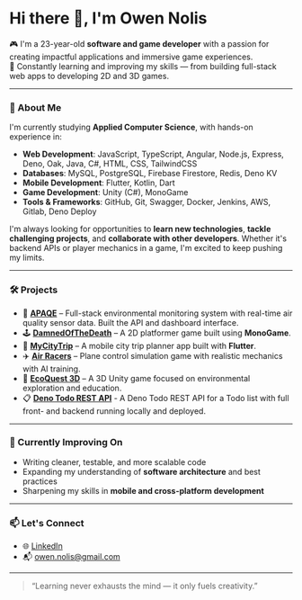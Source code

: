 # Hi there 👋, I'm Owen Nolis

🎮 I'm a 23-year-old **software and game developer** with a passion for creating impactful applications and immersive game experiences.  
🧠 Constantly learning and improving my skills — from building full-stack web apps to developing 2D and 3D games.

---

### 🚀 About Me

I'm currently studying **Applied Computer Science**, with hands-on experience in:

- **Web Development**: JavaScript, TypeScript, Angular, Node.js, Express, Deno, Oak, Java, C#, HTML, CSS, TailwindCSS
- **Databases**: MySQL, PostgreSQL, Firebase Firestore, Redis, Deno KV
- **Mobile Development**: Flutter, Kotlin, Dart
- **Game Development**: Unity (C#), MonoGame
- **Tools & Frameworks**: GitHub, Git, Swagger, Docker, Jenkins, AWS, Gitlab, Deno Deploy

I'm always looking for opportunities to **learn new technologies**, **tackle challenging projects**, and **collaborate with other developers**. Whether it's backend APIs or player mechanics in a game, I'm excited to keep pushing my limits.

---

### 🛠️ Projects

- 🔬 [**APAQE**](https://github.com/APAQE-2024-2025) – Full-stack environmental monitoring system with real-time air quality sensor data. Built the API and dashboard interface.  
- 🕹️ [**DamnedOfTheDeath**](https://github.com/OwenNolis/DamnedOfTheDeath) – A 2D platformer game built using **MonoGame**.
- 🧭 [**MyCityTrip**](https://github.com/OwenNolis/MyCityTrip) – A mobile city trip planner app built with **Flutter**.
- ✈️ [**Air Racers**](https://github.com/AP-IT-GH/eindproject-RobeirDenExpeir) – Plane control simulation game with realistic mechanics with AI training.
- 🌿 [**EcoQuest 3D**](https://github.com/OwenNolis/2023-3D-Game-EcoQuest) – A 3D Unity game focused on environmental exploration and education.
- 📋 [**Deno Todo REST API**](https://github.com/OwenNolis/deno-todo-rest-api) - A Deno Todo REST API for a Todo list with full front- and backend running locally and deployed.

---

### 🌱 Currently Improving On

- Writing cleaner, testable, and more scalable code
- Expanding my understanding of **software architecture** and best practices
- Sharpening my skills in **mobile and cross-platform development**

---

### 📫 Let's Connect

- 🌐 [LinkedIn](https://www.linkedin.com/in/owen-nolis/)
- 📬 owen.nolis@gmail.com

---

> “Learning never exhausts the mind — it only fuels creativity.”
